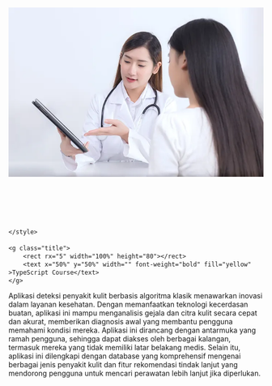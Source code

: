<img src="https://github.com/narindagenta/Skin_Diseases_Early_Detector/blob/main/Header.jpg"/>


<svg xmlns="http://www.w3.org/2000/svg" height="80">
    <style src="./style.css" >
        .title {
          transition: fill .3s ease;
          <!-- cursor: works in github not in preview mode -->
          cursor: pointer;
          font-family: Helvetica, sans-serif;
          border-radius: 5px 5px 5px 5px;
          fill:#2c1300;
          text-anchor: middle;
          dominant-baseline: middle;
          font-size: 24px;
        }

    </style>

    <g class="title">
        <rect rx="5" width="100%" height="80"></rect>
        <text x="50%" y="50%" width="" font-weight="bold" fill="yellow" >TypeScript Course</text>
    </g>
</svg>


Aplikasi deteksi penyakit kulit berbasis algoritma klasik menawarkan inovasi dalam layanan kesehatan. Dengan memanfaatkan teknologi kecerdasan buatan, aplikasi ini mampu menganalisis gejala dan citra kulit secara cepat dan akurat, memberikan diagnosis awal yang membantu pengguna memahami kondisi mereka. Aplikasi ini dirancang dengan antarmuka yang ramah pengguna, sehingga dapat diakses oleh berbagai kalangan, termasuk mereka yang tidak memiliki latar belakang medis. Selain itu, aplikasi ini dilengkapi dengan database yang komprehensif mengenai berbagai jenis penyakit kulit dan fitur rekomendasi tindak lanjut yang mendorong pengguna untuk mencari perawatan lebih lanjut jika diperlukan.
